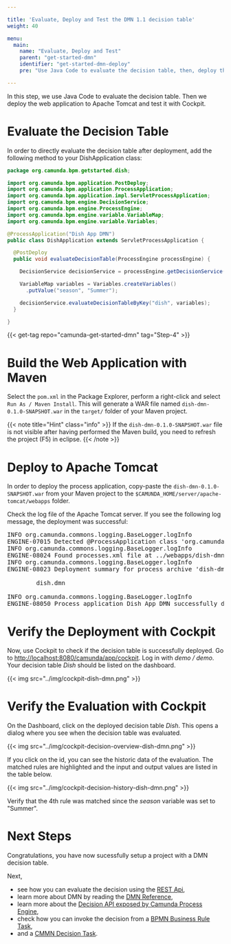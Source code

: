 ```yaml
---

title: 'Evaluate, Deploy and Test the DMN 1.1 decision table'
weight: 40

menu:
  main:
    name: "Evaluate, Deploy and Test"
    parent: "get-started-dmn"
    identifier: "get-started-dmn-deploy"
    pre: "Use Java Code to evaluate the decision table, then, deploy the web application to Apache Tomcat and test it with Cockpit."

---
```


In this step, we use Java Code to evaluate the decision table. Then we deploy the web application to Apache Tomcat and test it with Cockpit.

# Evaluate the Decision Table

In order to directly evaluate the decision table after deployment, add the following method to your DishApplication class:

```java
package org.camunda.bpm.getstarted.dish;

import org.camunda.bpm.application.PostDeploy;
import org.camunda.bpm.application.ProcessApplication;
import org.camunda.bpm.application.impl.ServletProcessApplication;
import org.camunda.bpm.engine.DecisionService;
import org.camunda.bpm.engine.ProcessEngine;
import org.camunda.bpm.engine.variable.VariableMap;
import org.camunda.bpm.engine.variable.Variables;

@ProcessApplication("Dish App DMN")
public class DishApplication extends ServletProcessApplication {

  @PostDeploy
  public void evaluateDecisionTable(ProcessEngine processEngine) {

    DecisionService decisionService = processEngine.getDecisionService();

    VariableMap variables = Variables.createVariables()
      .putValue("season", "Summer");

    decisionService.evaluateDecisionTableByKey("dish", variables);
  }

}
```

{{< get-tag repo="camunda-get-started-dmn" tag="Step-4" >}}

# Build the Web Application with Maven

Select the `pom.xml` in the Package Explorer, perform a right-click and select `Run As / Maven Install`. This will generate a WAR file named `dish-dmn-0.1.0-SNAPSHOT.war` in the `target/` folder of your Maven project.

{{< note title="Hint" class="info" >}}
If the `dish-dmn-0.1.0-SNAPSHOT.war` file is not visible after having performed the Maven build, you need to refresh the project (F5) in eclipse.
{{< /note >}}


# Deploy to Apache Tomcat

In order to deploy the process application, copy-paste the `dish-dmn-0.1.0-SNAPSHOT.war` from your Maven project to the `$CAMUNDA_HOME/server/apache-tomcat/webapps` folder.

Check the log file of the Apache Tomcat server. If you see the following log message, the deployment was successful:

<pre class="console">
INFO org.camunda.commons.logging.BaseLogger.logInfo
ENGINE-07015 Detected @ProcessApplication class 'org.camunda.bpm.getstarted.dish.DishApplication'
INFO org.camunda.commons.logging.BaseLogger.logInfo
ENGINE-08024 Found processes.xml file at ../webapps/dish-dmn-0.1.0-SNAPSHOT/WEB-INF/classes/META-INF/processes.xml
INFO org.camunda.commons.logging.BaseLogger.logInfo
ENGINE-08023 Deployment summary for process archive 'dish-dmn':

        dish.dmn

INFO org.camunda.commons.logging.BaseLogger.logInfo
ENGINE-08050 Process application Dish App DMN successfully deployed
</pre>


# Verify the Deployment with Cockpit

Now, use Cockpit to check if the decision table is successfully deployed. Go to [http://localhost:8080/camunda/app/cockpit](http://localhost:8080/camunda/app/cockpit). Log in with *demo / demo*. Your decision table *Dish* should be listed on the dashboard.

{{< img src="../img/cockpit-dish-dmn.png" >}}


# Verify the Evaluation with Cockpit

On the Dashboard, click on the deployed decision table *Dish*. This opens a dialog where you see when the decision table was evaluated. 

{{< img src="../img/cockpit-decision-overview-dish-dmn.png" >}}

If you click on the id, you can see the historic data of the evaluation. The matched rules are highlighted and the input and output values are listed in the table below.

{{< img src="../img/cockpit-decision-history-dish-dmn.png" >}}

Verify that the 4th rule was matched since the *season* variable was set to "Summer".

# Next Steps

Congratulations, you have now sucessfully setup a project with a DMN decision table.

Next,

* see how you can evaluate the decision using the [REST Api](/manual/reference/rest/decision-definition/post-evaluate/),
* learn more about DMN by reading the [DMN Reference](/manual/reference/dmn11/),
* learn more about the [Decision API exposed by Camunda Process Engine](/manual/user-guide/process-engine/decisions/),
* check how you can invoke the decision from a [BPMN Business Rule Task](/manual/reference/bpmn20/tasks/business-rule-task/),
* and a [CMMN Decision Task](/manual/reference/cmmn11/tasks/decision-task/).
